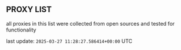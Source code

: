 ## PROXY LIST

all proxies in this list were collected from open sources and tested for functionality

last update: `2025-03-27 11:28:27.586414+00:00` UTC